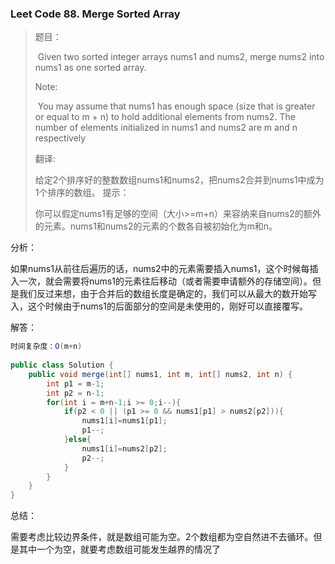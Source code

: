 ### Leet Code 88. Merge Sorted Array

> 题目： 
>
> ​	Given two sorted integer arrays nums1 and nums2, merge nums2 into nums1 as one sorted array.
>
> Note: 
>
> ​	You may assume that nums1 has enough space (size that is greater or equal to m + n) to hold additional elements from nums2. The number of elements initialized in nums1 and nums2 are m and n respectively
>
>
>
> 翻译: 
>
> ​	给定2个排序好的整数数组nums1和nums2，把nums2合并到nums1中成为1个排序的数组。 
> 提示：
>
> ​	你可以假定nums1有足够的空间（大小>=m+n）来容纳来自nums2的额外的元素。nums1和nums2的元素的个数各自被初始化为m和n。



分析： 

​	如果nums1从前往后遍历的话，nums2中的元素需要插入nums1，这个时候每插入一次，就会需要将nums1的元素往后移动（或者需要申请额外的存储空间）。但是我们反过来想，由于合并后的数组长度是确定的，我们可以从最大的数开始写入，这个时候由于nums1的后面部分的空间是未使用的，刚好可以直接覆写。 

解答：

```java
时间复杂度：O(m+n)
 
public class Solution {
    public void merge(int[] nums1, int m, int[] nums2, int n) {
        int p1 = m-1;
        int p2 = n-1;
        for(int i = m+n-1;i >= 0;i--){
            if(p2 < 0 || (p1 >= 0 && nums1[p1] > nums2[p2])){
                nums1[i]=nums1[p1];
                p1--;
            }else{
                nums1[i]=nums2[p2];
                p2--;
            }
        }
    }
}
```



总结：

​	需要考虑比较边界条件，就是数组可能为空。2个数组都为空自然进不去循环。但是其中一个为空，就要考虑数组可能发生越界的情况了

​	